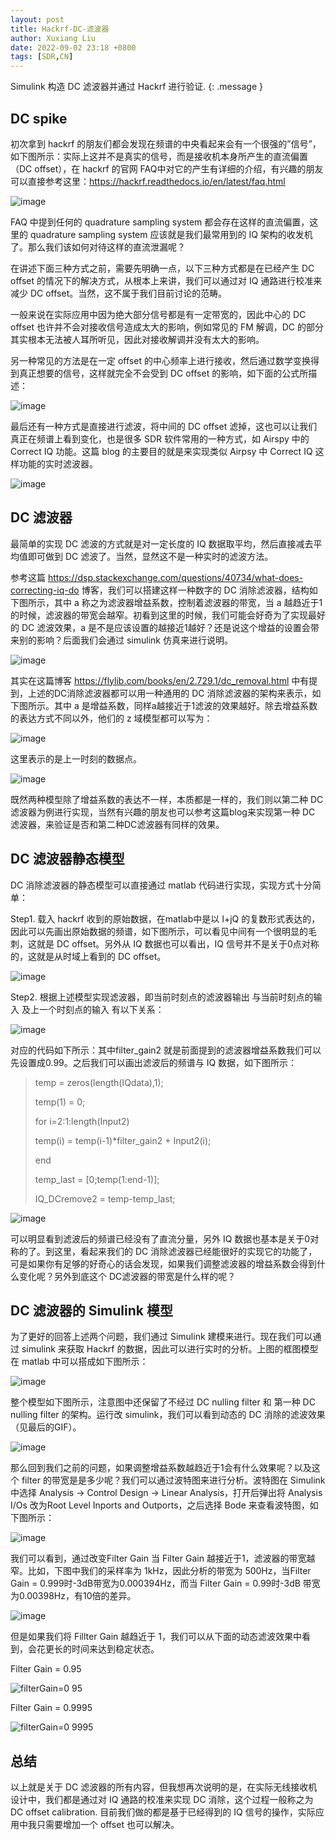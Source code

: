 ```yaml
---
layout: post
title: Hackrf-DC-滤波器
author: Xuxiang Liu
date: 2022-09-02 23:18 +0800
tags: [SDR,CN]
---
```


Simulink 构造 DC 滤波器并通过 Hackrf 进行验证.
{: .message }

## DC spike

初次拿到 hackrf 的朋友们都会发现在频谱的中央看起来会有一个很强的”信号”，如下图所示：实际上这并不是真实的信号，而是接收机本身所产生的直流偏置（DC offset），在 hackrf 的官网 FAQ中对它的产生有详细的介绍，有兴趣的朋友可以直接参考这里：https://hackrf.readthedocs.io/en/latest/faq.html

![image](https://user-images.githubusercontent.com/40487487/188273592-e8e3aae4-4226-4f00-b022-70da5315118d.png)

FAQ 中提到任何的 quadrature sampling system 都会存在这样的直流偏置，这里的 quadrature sampling system 应该就是我们最常用到的 IQ 架构的收发机了。那么我们该如何对待这样的直流泄漏呢？

在讲述下面三种方式之前，需要先明确一点，以下三种方式都是在已经产生 DC offset 的情况下的解决方式，从根本上来讲，我们可以通过对 IQ 通路进行校准来减少 DC offset。当然，这不属于我们目前讨论的范畴。

一般来说在实际应用中因为绝大部分信号都是有一定带宽的，因此中心的 DC offset 也许并不会对接收信号造成太大的影响，例如常见的 FM 解调，DC 的部分其实根本无法被人耳所听见，因此对接收解调并没有太大的影响。

另一种常见的方法是在一定 offset 的中心频率上进行接收，然后通过数学变换得到真正想要的信号，这样就完全不会受到 DC offset 的影响，如下面的公式所描述：

![image](https://user-images.githubusercontent.com/40487487/188273622-288da2fd-069b-4a78-a002-fda6a92cb9b2.png)

最后还有一种方式是直接进行滤波，将中间的 DC offset 滤掉，这也可以让我们真正在频谱上看到变化，也是很多 SDR 软件常用的一种方式，如 Airspy 中的 Correct IQ 功能。这篇 blog 的主要目的就是来实现类似 Airpsy 中 Correct IQ 这样功能的实时滤波器。

![image](https://user-images.githubusercontent.com/40487487/188273631-11191eb1-7bb4-4e91-a038-74e70b723a3b.png)

## DC 滤波器

最简单的实现 DC 滤波的方式就是对一定长度的 IQ 数据取平均，然后直接减去平均值即可做到 DC 滤波了。当然，显然这不是一种实时的滤波方法。

参考这篇 https://dsp.stackexchange.com/questions/40734/what-does-correcting-iq-do 博客，我们可以搭建这样一种数字的 DC 消除滤波器，结构如下图所示，其中 a 称之为滤波器增益系数，控制着滤波器的带宽，当 a 越趋近于1的时候，滤波器的带宽会越窄。初看到这里的时候，我们可能会好奇为了实现最好的 DC 滤波效果，a 是不是应该设置的越接近1越好？还是说这个增益的设置会带来别的影响？后面我们会通过 simulink 仿真来进行说明。

![image](https://user-images.githubusercontent.com/40487487/188273800-017c7376-9b78-4401-b0c4-229a497c81da.png)

其实在这篇博客 https://flylib.com/books/en/2.729.1/dc_removal.html 中有提到，上述的DC消除滤波器都可以用一种通用的 DC 消除滤波器的架构来表示，如下图所示。其中 a 是增益系数，同样a越接近于1滤波的效果越好。除去增益系数的表达方式不同以外，他们的 z 域模型都可以写为：

![image](https://user-images.githubusercontent.com/40487487/188273812-f43ea3a6-6e8c-4312-a99e-913420cd89af.png)

这里表示的是上一时刻的数据点。

![image](https://user-images.githubusercontent.com/40487487/188273835-27d521e7-c217-436f-aa73-3aeba54b94eb.png)

既然两种模型除了增益系数的表达不一样，本质都是一样的，我们则以第二种 DC 滤波器为例进行实现，当然有兴趣的朋友也可以参考这篇blog来实现第一种 DC 滤波器，来验证是否和第二种DC滤波器有同样的效果。

## DC 滤波器静态模型

DC 消除滤波器的静态模型可以直接通过 matlab 代码进行实现，实现方式十分简单：

Step1. 载入 hackrf 收到的原始数据，在matlab中是以 I+jQ 的复数形式表达的，因此可以先画出原始数据的频谱，如下图所示，可以看见中间有一个很明显的毛刺，这就是 DC offset。另外从 IQ 数据也可以看出，IQ 信号并不是关于0点对称的，这就是从时域上看到的 DC offset。

![image](https://user-images.githubusercontent.com/40487487/188274595-d4cc57de-c88b-4247-a8ef-8ca01d42fbbf.png)

Step2. 根据上述模型实现滤波器，即当前时刻点的滤波器输出  与当前时刻点的输入 及上一个时刻点的输入 有以下关系：

![image](https://user-images.githubusercontent.com/40487487/188273870-0f54e1f7-7574-4688-9da9-3a58dd22a09c.png)

对应的代码如下所示：其中filter_gain2 就是前面提到的滤波器增益系数我们可以先设置成0.99。之后我们可以画出滤波后的频谱与 IQ 数据，如下图所示：

> temp = zeros(length(IQdata),1);
> 
> temp(1) = 0;
> 
> for i=2:1:length(Input2)
> 
>    temp(i) = temp(i-1)*filter_gain2 + Input2(i);
>    
> end
> 
> temp_last = [0;temp(1:end-1)];
> 
> IQ_DCremove2 = temp-temp_last;

![image](https://user-images.githubusercontent.com/40487487/188274604-34077bb7-8452-4f69-be44-d487a5a31777.png)

可以明显看到滤波后的频谱已经没有了直流分量，另外 IQ 数据也基本是关于0对称的了。到这里，看起来我们的 DC 消除滤波器已经能很好的实现它的功能了，可是如果你有足够的好奇心的话会发现，如果我们调整滤波器的增益系数会得到什么变化呢？另外到底这个 DC滤波器的带宽是什么样的呢？

## DC 滤波器的 Simulink 模型

为了更好的回答上述两个问题，我们通过 Simulink 建模来进行。现在我们可以通过 simulink 来获取 Hackrf 的数据，因此可以进行实时的分析。上图的框图模型在 matlab 中可以搭成如下图所示：

![image](https://user-images.githubusercontent.com/40487487/188273922-cdab7680-3c9d-4f5a-ba84-a89e16d9f530.png)

整个模型如下图所示，注意图中还保留了不经过 DC nulling filter 和 第一种 DC nulling filter 的架构。运行改 simulink，我们可以看到动态的 DC 消除的滤波效果（见最后的GIF）。

![image](https://user-images.githubusercontent.com/40487487/188273928-1bb9f38a-5e75-4a5e-a271-166241f856c1.png)

那么回到我们之前的问题，如果调整增益系数越趋近于1会有什么效果呢？以及这个 filter 的带宽是是多少呢？我们可以通过波特图来进行分析。波特图在 Simulink 中选择 Analysis -> Control Design -> Linear Analysis，打开后弹出将 Analysis I/Os 改为Root Level Inports and Outports，之后选择 Bode 来查看波特图，如下图所示：

![image](https://user-images.githubusercontent.com/40487487/188273937-95654db1-d3a9-47e8-be22-a5d76e1d1446.png)

我们可以看到，通过改变Filter Gain 当 Filter Gain 越接近于1，滤波器的带宽越窄。比如，下图中我们的采样率为 1kHz，因此分析的带宽为 500Hz，当Filter Gain = 0.999时-3dB带宽为0.000394Hz，而当 Filter Gain = 0.99时-3dB 带宽为0.00398Hz，有10倍的差异。

![image](https://user-images.githubusercontent.com/40487487/188273941-d02c81bf-9234-4d22-8c62-43fdc2346319.png)

但是如果我们将 Fillter Gain 越趋近于 1，我们可以从下面的动态滤波效果中看到，会花更长的时间来达到稳定状态。

Filter Gain = 0.95

![filterGain=0 95](https://user-images.githubusercontent.com/40487487/188274077-d47f5503-95fd-4c00-9f43-7415121ac170.gif)

Filter Gain = 0.9995

![filterGain=0 9995](https://user-images.githubusercontent.com/40487487/188274081-dd3e0fe6-8974-4338-995d-bf5983980fb9.gif)

## 总结

以上就是关于 DC 滤波器的所有内容，但我想再次说明的是，在实际无线接收机设计中，我们都是通过对 IQ 通路的校准来实现 DC 消除，这个过程一般称之为 DC offset calibration. 目前我们做的都是基于已经得到的 IQ 信号的操作，实际应用中我只需要增加一个 offset 也可以解决。




